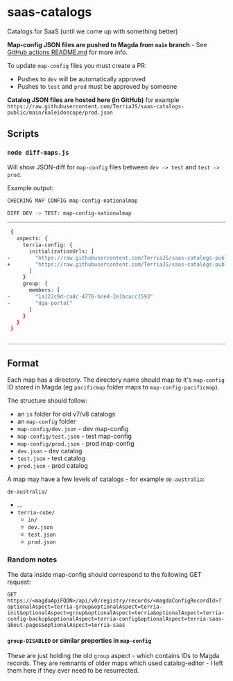 # saas-catalogs

Catalogs for SaaS (until we come up with something better)

**Map-config JSON files are pushed to Magda from `main` branch** - See [GitHub actions README.md](https://github.com/TerriaJS/saas-catalogs-public/tree/main/.github/workflows) for more info.

To update `map-config` files you must create a PR:

- Pushes to `dev` will be automatically approved
- Pushes to `test` and `prod` must be approved by someone

**Catalog JSON files are hosted here (in GitHub)** for example `https://raw.githubusercontent.com/TerriaJS/saas-catalogs-public/main/kaleidoscope/prod.json`

## Scripts

### `node diff-maps.js`

Will show JSON-diff for `map-config` files between `dev -> test` and `test -> prod`.

Example output:

```bash
CHECKING MAP CONFIG map-config-nationalmap

DIFF DEV -> TEST: map-config-nationalmap
____________________________________________________________________________________________________

 {
   aspects: {
     terria-config: {
       initializationUrls: [
-        "https://raw.githubusercontent.com/TerriaJS/saas-catalogs-public/main/nationalmap/dev.json"
+        "https://raw.githubusercontent.com/TerriaJS/saas-catalogs-public/main/nationalmap/test.json"
       ]
     }
     group: {
       members: [
-        "1a122c9d-ca4c-4776-bce4-2e1bcacc1593"
-        "dga-portal"
       ]
     }
   }
 }

____________________________________________________________________________________________________
```

## Format

Each map has a directory. The directory name should map to it's `map-config` ID stored in Magda (eg `pacificmap` folder maps to `map-config-pacificmap`).

The structure should follow:

- an `in` folder for old v7/v8 catalogs
- an `map-config` folder
- `map-config/dev.json` - dev map-config
- `map-config/test.json` - test map-config
- `map-config/prod.json` - prod map-config
- `dev.json` - dev catalog
- `test.json` - test catalog
- `prod.json` - prod catalog

A map may have a few levels of catalogs - for example `de-australia`:

`de-australia/`

- ...
- `terria-cube/`
  - `in/`
  - `dev.json`
  - `test.json`
  - `prod.json`

### Random notes

The data inside map-config should correspond to the following GET request:

`GET https://<magdaApiFQDN>/api/v0/registry/records/<magdaConfigRecordId>?optionalAspect=terria-group&optionalAspect=terria-init&optionalAspect=group&optionalAspect=terria&optionalAspect=terria-config-backup&optionalAspect=terria-config&optionalAspect=terria-saas-about-pages&optionalAspect=terria-saas`

#### `group-DISABLED` or similar properties in `map-config`

These are just holding the old `group` aspect - which contains IDs to Magda records. They are remnants of older maps which used catalog-editor - I left them here if they ever need to be resurrected.
